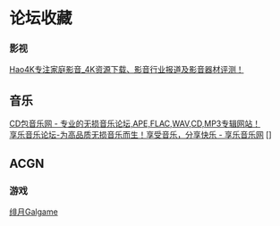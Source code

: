# 论坛收藏
### 影视
[Hao4K专注家庭影音_4K资源下载、影音行业报道及影音器材评测！](https://www.hao4k.cn/)  
## 音乐
[CD包音乐网 - 专业的无损音乐论坛,APE,FLAC,WAV,CD,MP3专辑网站！](https://www.cdbao.net/)  
[享乐音乐论坛-为高品质无损音乐而生！享受音乐，分享快乐 - 享乐音乐网](https://www.xlebbs.com/) [] 
## ACGN
### 游戏 
[绯月Galgame](https://bbs.2dkf.com/) []() 





